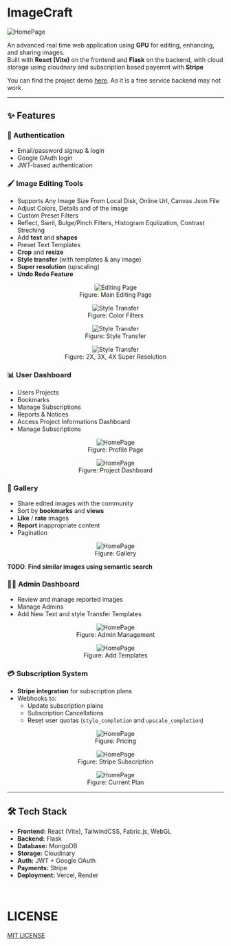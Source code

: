 # ImageCraft

![HomePage](./assets/home_page.png)

An advanced real time web application using **GPU** for editing, enhancing, and sharing images.  
Built with **React (Vite)** on the frontend and **Flask** on the backend, with cloud storage using cloudnary and subscription based payemnt with **Stripe**

You can find the project demo [here](). As it is a free service backend may not work.

---

## ✨ Features

### 🔑 Authentication

- Email/password signup & login
- Google OAuth login
- JWT-based authentication

### 🖌️ Image Editing Tools

- Supports Any Image Size From Local Disk, Online Url, Canvas Json File
- Adjust Colors, Details and of the image
- Custom Preset Filters
- Reflect, Swril, Bulge/Pinch Filters, Histogram Equlization, Contrast Streching
- Add **text** and **shapes**
- Preset Text Templates
- **Crop** and **resize**
- **Style transfer** (with templates & any image)
- **Super resolution** (upscaling)
- **Undo Redo Feature**

<figure style="text-align: center;">
  <img src="./assets/edit.png" alt="Editing Page">
  <figcaption >Figure: Main Editing Page</figcaption>
</figure>

<figure style="text-align: center;">
  <img src="./assets/filters.png" alt="Style Transfer">
  <figcaption>Figure: Color Filters</figcaption>
</figure>

<figure style="text-align: center;">
  <img src="./assets/style_transfer.png" alt="Style Transfer">
  <figcaption>Figure: Style Transfer</figcaption>
</figure>

<figure style="text-align: center;">
  <img src="./assets/super_resolution.png" alt="Style Transfer">
  <figcaption>Figure: 2X, 3X, 4X Super Resolution</figcaption>
</figure>

### 📊 User Dashboard

- Users Projects
- Bookmarks
- Manage Subscriptions
- Reports & Notices
- Access Project Informations Dashboard
- Manage Subscriptions

<figure style="text-align: center;">
  <img src="./assets/profile.png" alt="HomePage">
  <figcaption>Figure: Profile Page</figcaption>
</figure>

<figure style="text-align: center;">
  <img src="./assets/dashboard.png" alt="HomePage">
  <figcaption>Figure: Project Dashboard</figcaption>
</figure>

### 📸 Gallery

- Share edited images with the community
- Sort by **bookmarks** and **views**
- **Like** / **rate** images
- **Report** inappropriate content
- Pagination

<figure style="text-align: center;">
  <img src="./assets/gallery.png" alt="HomePage">
  <figcaption>Figure: Gallery</figcaption>
</figure>

**TODO**: **Find similar images using semantic search**

### 👨‍💻 Admin Dashboard

- Review and manage reported images
- Manage Admins
- Add New Text and style Transfer Templates

<figure style="text-align: center;">
  <img src="./assets/admin.png" alt="HomePage">
  <figcaption>Figure: Admin Management</figcaption>
</figure>

<figure style="text-align: center;">
  <img src="./assets/admin_text.png" alt="HomePage">
  <figcaption>Figure: Add Templates</figcaption>
</figure>

### 💳 Subscription System

- **Stripe integration** for subscription plans
- Webhooks to:
  - Update subscription plains
  - Subscription Cancellations
  - Reset user quotas (`style_completion` and `upscale_completion`)

<figure style="text-align: center;">
  <img src="./assets/pricing.png" alt="HomePage">
  <figcaption>Figure: Pricing</figcaption>
</figure>

<figure style="text-align: center;">
  <img src="./assets/stripe.png" alt="HomePage">
  <figcaption>Figure: Stripe Subscription</figcaption>
</figure>

<figure style="text-align: center;">
  <img src="./assets/current_plan.png" alt="HomePage">
  <figcaption>Figure: Current Plan</figcaption>
</figure>

---

## 🛠️ Tech Stack

- **Frontend:** React (Vite), TailwindCSS, Fabric.js, WebGL
- **Backend:** Flask
- **Database:** MongoDB
- **Storage:** Cloudinary
- **Auth:** JWT + Google OAuth
- **Payments:** Stripe
- **Deployment:** Vercel, Render

<br>

# LICENSE

[MIT LICENSE](LICENSE)
